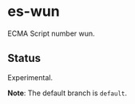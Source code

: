# es-wun

ECMA Script number wun.

## Status

Experimental.

**Note**: The default branch is `default`.

